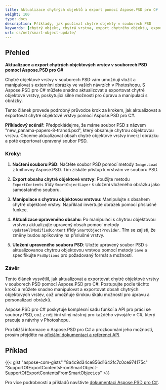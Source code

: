 ```yaml
---
title: Aktualizace chytrých objektů a export pomocí Aspose.PSD pro C#
weight: 100
type: docs
description: Příklady, jak používat chytré objekty v souborech PSD
keywords: [chytrý objekt, chytrá vrstva, export chytrého objektu, export chytré vrstvy, aktualizace chytrého objektu, aktualizace chytré vrstvy, psd api, C#, csharp, ukázkový kód]
url: cs/net/smart-object-update/
---
```


## Přehled

**Aktualizace a export chytrých objektových vrstev v souborech PSD pomocí Aspose.PSD pro C#**

Chytré objektové vrstvy v souborech PSD vám umožňují vložit a manipulovat s externími obrázky ve vašich návrzích v Photoshopu. S Aspose.PSD pro C# můžete snadno aktualizovat a exportovat chytré objektové vrstvy, poskytující silné možnosti pro úpravu a manipulaci s obrázky.

Tento článek provede podrobný průvodce krok za krokem, jak aktualizovat a exportovat chytré objektové vrstvy pomocí Aspose.PSD pro C#.

**Příkladový scénář**: Předpokládejme, že máme soubor PSD s názvem "new_panama-papers-8-trans4.psd", který obsahuje chytrou objektovou vrstvu. Chceme aktualizovat obsah chytré objektové vrstvy inverzí obrázku a poté exportovat upravený soubor PSD.

### Kroky:

1. **Načtení souboru PSD**:
   Načtěte soubor PSD pomocí metody `Image.Load` z knihovny Aspose.PSD. Tím získáte přístup k vrstvám ve souboru PSD.

2. **Export obsahu chytré objektové vrstvy**:
   Použijte metodu `ExportContents` třídy `SmartObjectLayer` k uložení vloženého obrázku jako samostatného souboru.

3. **Manipulace s chytrou objektovou vrstvou**:
   Manipulujte s obsahem chytré objektové vrstvy. Například invertujte obrázek pomocí příslušné funkce.

4. **Aktualizace upraveného obsahu**:
   Po manipulaci s chytrou objektovou vrstvou aktualizujte upravený obsah pomocí metody `UpdateAllModifiedContent` třídy `SmartObjectProvider`. Tím se zajistí, že změny budou aplikovány na příslušné vrstvy.

5. **Uložení upraveného souboru PSD**:
   Uložte upravený soubor PSD s aktualizovanou chytrou objektovou vrstvou pomocí metody `Save` a specifikujte `PsdOptions` pro požadovaný formát a možnosti.

### Závěr

Tento článek vysvětlil, jak aktualizovat a exportovat chytré objektové vrstvy v souborech PSD pomocí Aspose.PSD pro C#. Postupujte podle těchto kroků a můžete snadno manipulovat a exportovat obsah chytrých objektových vrstev, což umožňuje širokou škálu možností pro úpravu a personalizaci obrázků.

Aspose.PSD pro C# poskytuje komplexní sadu funkcí a API pro práci se soubory PSD, což z něj činí silný nástroj pro každého vývojáře v C#, který pracuje s návrhy v Photoshopu.

Pro bližší informace o Aspose.PSD pro C# a prozkoumání jeho možností, prosím přejděte na [oficiální dokumentaci a referenci API](https://docs.aspose.com/psd/net/).

## Příklad

{{< gist "aspose-com-gists" "8a4c9d34ce856d1642fc7c0ce974175c" "SupportOfExportContentsFromSmartObject-SupportOfExportContentsFromSmartObject.cs" >}}

Pro více podrobností a příkladů navštivte [dokumentaci Aspose.PSD pro C#](https://docs.aspose.com/psd/net/).
